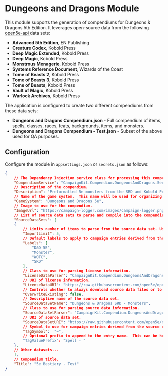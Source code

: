 ﻿
# Dungeons and Dragons Module

This module supports the generation of compendiums for Dungeons & Dragons 5th Edition. It leverages open-source data from the following [open5e-api ](https://github.com/open5e/open5e-api) data sets:

* **Advanced 5th Edition**, EN Publishing
* **Creature Codex**, Kobold Press
* **Deep Magic Extended**, Kobold Press
* **Deep Magic**, Kobold Press
* **Monstrous Menagerie**, Kobold Press
* **Systems Reference Document**, Wizards of the Coast
* **Tome of Beasts 2**, Kobold Press
* **Tome of Beasts 3**, Kobold Press
* **Tome of Beasts**, Kobold Press
* **Vault of Magic**, Kobold Press
* **Warlock Archives**, Kobold Press

The application is configured to create two different compendiums from these data sets:

* **Dungeons and Dragons Compendium.json** - Full compendium of items, spells, classes, races, feats, backgrounds, items, and monsters.
* **Dungeons and Dragons Compendium - Test.json** - Subset of the above used for QA purposes.

## Configuration

Configure the module in `appsettings.json` or `secrets.json` as follows:

```json
{
    // The Dependency Injection service class for processing this compendium.
    "CompendiumService": "CampaignKit.Compendium.DungeonsAndDragons.Services.IDungeonsAndDragonsCompendiumService_5e, CampaignKit.Compendium.DungeonsAndDragons.dll",
    // Description of the compendium.
    "Description": "Preformatted 5e monsters from the SRD and Kobold Press.",
    // Name of the game system.  This name will be used for organizing generated files.  Make sure it's a path safe string.  (avoid special characters)
    "GameSystem": "Dungeons and Dragons 5e",
    // Image to use for the compendium.
    "ImageUrl": "https://campaign-logger.com/images/campaign-logger.png",
    // List of source data sets to parse and compile into the compendium.
    "SourceDataSets": [
    {
        // Limits number of items to parse from the source data set. Useful for testing purposes.
        "ImportLimit": 5,
        // Default labels to apply to campaign entries derived from the source data.
        "Labels": [
            "D&D 5E",
            "Monster",
            "WOTC",
            "SRD"
        ],
        // Class to use for parsing license information.
        "LicenseDataParser": "CampaignKit.Compendium.DungeonsAndDragons.Common.License",
        // URI of license information.
        "LicenseDataURI": "https://raw.githubusercontent.com/open5e/open5e-api/main/data/WOTC_5e_SRD_v5.1/document.json",
        // Controls whether to always download source data files or to only download once.
        "OverwriteExisting": false,
        // Descriptive name of the source data set.
        "SourceDataSetName": "Dungeons & Dragons SRD - Monsters",
        // Class to use for parsing source data information.
        "SourceDataSetParser": "CampaignKit.Compendium.DungeonsAndDragons.SRD.SRDCreature",
        // URI of source data set.
        "SourceDataSetURI": "https://raw.githubusercontent.com/open5e/open5e-api/main/data/WOTC_5e_SRD_v5.1/monsters.json",
        // Symbol to use for campaign entries derived from the source data.
        "TagSymbol":  "~",
        // Optional prefix to append to the entry name.  This can be helpful for cases where name collisions occur between different items.  For example: an `Acolyte` is both a background and a monster.
        "TagValuePrefix": "Spell - "
    },
    // Other datasets...
    ],
    // Compendium title.
    "Title": "5e Bestiary - Test"
}
```

